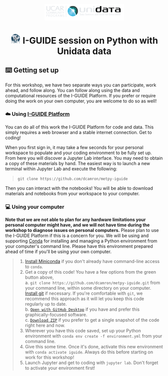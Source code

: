 <div align="center">
<img src="logos/unidata_logo_horizontal.png" width=50% alt="Unidata logo">

# ![](logos/metpy-32x32.png "MetPy logo") I-GUIDE session on Python with Unidata data

</div>


## :keyboard: Getting set up
For this workshop, we have two separate ways you can participate, work ahead, and follow along.
You can follow along using the data and computational resources of the I-GUIDE Platform.
If you prefer or require doing the work on your own computer, you are welcome to do so as well!

### :cloud: Using [I-GUIDE Platform](https://iguide.illinois.edu/platform/discovery/)
You can do all of this work the I-GUIDE Platform for code and data.
This simply requires a web browser and a stable internet connection.
Get to coding!

When you first sign in, it may take a few seconds for your personal workspace to populate and your coding environment to be fully set up.
From here you will discover a Jupyter Lab interface.
You may need to obtain a copy of these materials by hand.
The easiest way is to launch a new terminal within Jupyter Lab and execute the following:
> `git clone https://github.com/dcamron/metpy-iguide`

Then you can interact with the notebooks!
You will be able to download materials and notebooks from your workspace to your computer.

### :computer: Using your computer
**Note that we are not able to plan for any hardware limitations your personal computer might have, and we will not have time during the workshop to diagnose issues on personal computers.**
Please plan to use the I-GUIDE Platform if this is a concern for you.
We will be using and supporting [Conda](https://docs.conda.io/en/latest/) for installing and managing a Python environment from your computer's command line.
Please have this environment prepared ahead of time if you'll be using your own computer.

> 1. [Install Miniconda](https://docs.conda.io/en/latest/miniconda.html#installing) if you don't already have command-line access to `conda`.
> 1. Get a copy of this code!
> You have a few options from the green button above,  
> a. `git clone https://github.com/dcamron/metpy-iguide.git` from your command line, within some directory on your computer.
> [Install git](https://github.com/git-guides/install-git) if necessary.
> If you're comfortable with `git`, we recommend this approach as it will let you keep this code regularly up to date.  
> b. [`Open with GitHub Desktop`](https://desktop.github.com/) if you have and prefer this graphically-focused software.  
> c. [`Download ZIP`]((https://github.com/dcamron/metpy-iguide/archive/refs/heads/main.zip)) if you prefer to get a single snapshot of the code right here and now.
> 1. Wherever you have this code saved, set up your Python environment with `conda env create -f environment.yml` from your command line.  
> 1. Give this some time.
> Once it's done, activate this new environment with `conda activate iguide`.
> Always do this before starting on work for this workshop!
> 1. Launch Jupyter and get to coding with `jupyter lab`.
> Don't forget to activate your environment first!
